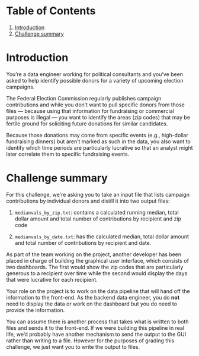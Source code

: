 # Table of Contents
1. [Introduction](README.md#introduction)
2. [Challenge summary](README.md#challenge-summary)


# Introduction
You’re a data engineer working for political consultants and you’ve been asked to help identify possible donors for a variety of upcoming election campaigns. 

The Federal Election Commission regularly publishes campaign contributions and while you don’t want to pull specific donors from those files — because using that information for fundraising or commercial purposes is illegal — you want to identify the areas (zip codes) that may be fertile ground for soliciting future donations for similar candidates. 

Because those donations may come from specific events (e.g., high-dollar fundraising dinners) but aren’t marked as such in the data, you also want to identify which time periods are particularly lucrative so that an analyst might later correlate them to specific fundraising events.

# Challenge summary

For this challenge, we're asking you to take an input file that lists campaign contributions by individual donors and distill it into two output files:

1. `medianvals_by_zip.txt`: contains a calculated running median, total dollar amount and total number of contributions by recipient and zip code

2. `medianvals_by_date.txt`: has the calculated median, total dollar amount and total number of contributions by recipient and date.

As part of the team working on the project, another developer has been placed in charge of building the graphical user interface, which consists of two dashboards. The first would show the zip codes that are particularly generous to a recipient over time while the second would display the days that were lucrative for each recipient. 

Your role on the project is to work on the data pipeline that will hand off the information to the front-end. As the backend data engineer, you do **not** need to display the data or work on the dashboard but you do need to provide the information.

You can assume there is another process that takes what is written to both files and sends it to the front-end. If we were building this pipeline in real life, we’d probably have another mechanism to send the output to the GUI rather than writing to a file. However for the purposes of grading this challenge, we just want you to write the output to files.
